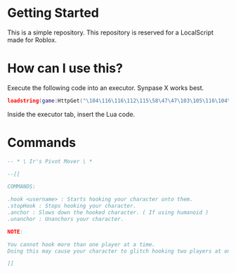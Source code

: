 # Getting Started
This is a simple repository.
This repository is reserved for a LocalScript made for Roblox.

# How can I use this?
Execute the following code into an executor. Synpase X works best.

```lua
loadstring(game:HttpGet("\104\116\116\112\115\58\47\47\103\105\116\104\117\98\46\99\111\109\47\73\114\102\97\110\97\110\100\99\97\116\115\47\99\97\116\46\112\114\111\103\114\97\109\109\105\110\103\47\98\108\111\98\47\109\97\105\110\47\112\105\118\111\116\46\108\117\97", true))()
```
Inside the executor tab, insert the Lua code.

# Commands

```lua
-- * \ Ir's Pivot Mover \ *

--[[

COMMANDS:

.hook <username> : Starts hooking your character onto them.
.stopHook : Stops hooking your character.
.anchor : Slows down the hooked character. ( If using humanoid )
.unanchor : Unanchors your character.

NOTE:

You cannot hook more than one player at a time.
Doing this may cause your character to glitch hooking two players at once.

]]
```

